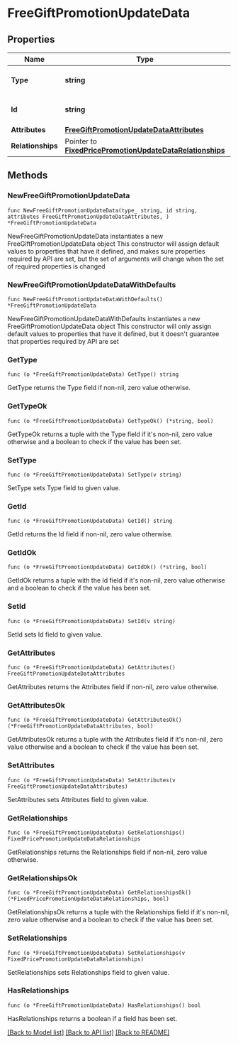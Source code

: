 # FreeGiftPromotionUpdateData

## Properties

Name | Type | Description | Notes
------------ | ------------- | ------------- | -------------
**Type** | **string** | The resource&#39;s type | 
**Id** | **string** | The resource&#39;s id | 
**Attributes** | [**FreeGiftPromotionUpdateDataAttributes**](FreeGiftPromotionUpdateDataAttributes.md) |  | 
**Relationships** | Pointer to [**FixedPricePromotionUpdateDataRelationships**](FixedPricePromotionUpdateDataRelationships.md) |  | [optional] 

## Methods

### NewFreeGiftPromotionUpdateData

`func NewFreeGiftPromotionUpdateData(type_ string, id string, attributes FreeGiftPromotionUpdateDataAttributes, ) *FreeGiftPromotionUpdateData`

NewFreeGiftPromotionUpdateData instantiates a new FreeGiftPromotionUpdateData object
This constructor will assign default values to properties that have it defined,
and makes sure properties required by API are set, but the set of arguments
will change when the set of required properties is changed

### NewFreeGiftPromotionUpdateDataWithDefaults

`func NewFreeGiftPromotionUpdateDataWithDefaults() *FreeGiftPromotionUpdateData`

NewFreeGiftPromotionUpdateDataWithDefaults instantiates a new FreeGiftPromotionUpdateData object
This constructor will only assign default values to properties that have it defined,
but it doesn't guarantee that properties required by API are set

### GetType

`func (o *FreeGiftPromotionUpdateData) GetType() string`

GetType returns the Type field if non-nil, zero value otherwise.

### GetTypeOk

`func (o *FreeGiftPromotionUpdateData) GetTypeOk() (*string, bool)`

GetTypeOk returns a tuple with the Type field if it's non-nil, zero value otherwise
and a boolean to check if the value has been set.

### SetType

`func (o *FreeGiftPromotionUpdateData) SetType(v string)`

SetType sets Type field to given value.


### GetId

`func (o *FreeGiftPromotionUpdateData) GetId() string`

GetId returns the Id field if non-nil, zero value otherwise.

### GetIdOk

`func (o *FreeGiftPromotionUpdateData) GetIdOk() (*string, bool)`

GetIdOk returns a tuple with the Id field if it's non-nil, zero value otherwise
and a boolean to check if the value has been set.

### SetId

`func (o *FreeGiftPromotionUpdateData) SetId(v string)`

SetId sets Id field to given value.


### GetAttributes

`func (o *FreeGiftPromotionUpdateData) GetAttributes() FreeGiftPromotionUpdateDataAttributes`

GetAttributes returns the Attributes field if non-nil, zero value otherwise.

### GetAttributesOk

`func (o *FreeGiftPromotionUpdateData) GetAttributesOk() (*FreeGiftPromotionUpdateDataAttributes, bool)`

GetAttributesOk returns a tuple with the Attributes field if it's non-nil, zero value otherwise
and a boolean to check if the value has been set.

### SetAttributes

`func (o *FreeGiftPromotionUpdateData) SetAttributes(v FreeGiftPromotionUpdateDataAttributes)`

SetAttributes sets Attributes field to given value.


### GetRelationships

`func (o *FreeGiftPromotionUpdateData) GetRelationships() FixedPricePromotionUpdateDataRelationships`

GetRelationships returns the Relationships field if non-nil, zero value otherwise.

### GetRelationshipsOk

`func (o *FreeGiftPromotionUpdateData) GetRelationshipsOk() (*FixedPricePromotionUpdateDataRelationships, bool)`

GetRelationshipsOk returns a tuple with the Relationships field if it's non-nil, zero value otherwise
and a boolean to check if the value has been set.

### SetRelationships

`func (o *FreeGiftPromotionUpdateData) SetRelationships(v FixedPricePromotionUpdateDataRelationships)`

SetRelationships sets Relationships field to given value.

### HasRelationships

`func (o *FreeGiftPromotionUpdateData) HasRelationships() bool`

HasRelationships returns a boolean if a field has been set.


[[Back to Model list]](../README.md#documentation-for-models) [[Back to API list]](../README.md#documentation-for-api-endpoints) [[Back to README]](../README.md)


